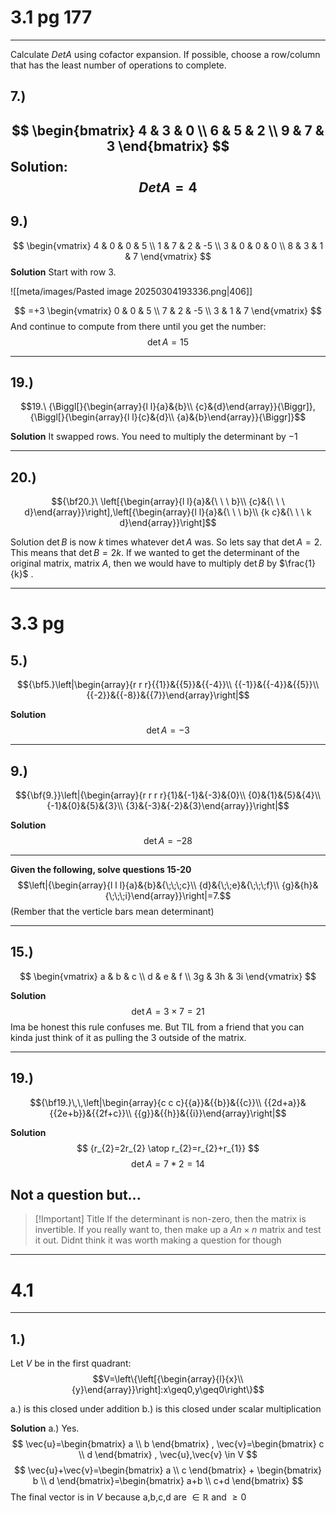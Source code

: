 # 3.1 pg 177
---
Calculate $Det A$ using cofactor expansion. If possible, choose a row/column that has the least number of operations to complete.

## 7.)
$$
\begin{bmatrix}
4 & 3 & 0 \\
6 & 5 & 2 \\
9 & 7 & 3
\end{bmatrix}
$$
**Solution**:
$$
Det A = 4
$$
---
## 9.)
$$
\begin{vmatrix}
4 & 0 & 0 & 5 \\
1 & 7 & 2 & -5 \\
3 & 0 & 0 & 0 \\
8 & 3 & 1 & 7
\end{vmatrix}
$$
**Solution**
Start with row 3.

![[meta/images/Pasted image 20250304193336.png|406]]

$$
=+3 \begin{vmatrix}
0 & 0 & 5 \\
7 & 2 & -5 \\
3 & 1 & 7
\end{vmatrix}
$$
And continue to compute from there until you get the number:
$$
\det A = 15
$$

---

## 19.)

$$19.\ {\Biggl[}{\begin{array}{l l}{a}&{b}\\ {c}&{d}\end{array}}{\Biggr]},{\Biggl[}{\begin{array}{l l}{c}&{d}\\ {a}&{b}\end{array}}{\Biggr]}$$

**Solution**
It swapped rows. 
You need to multiply the determinant by $-1$

---

## 20.)
$${\bf20.}\ \left[{\begin{array}{l l}{a}&{\ \ \ b}\\ {c}&{\ \ \ d}\end{array}}\right],\left[{\begin{array}{l l}{a}&{\ \ \ b}\\ {k c}&{\ \ \ k d}\end{array}}\right]$$

Solution
$\det B$ is now $k$ times whatever $\det A$ was. 
So lets say that $\det A = 2$. This means that $\det B = 2k$.
If we wanted to get the determinant of the original matrix, matrix $A$, then we would have to multiply $\det B$ by $\frac{1}{k}$ .

---
# 3.3 pg

## 5.)
$${\bf5.}\left|\begin{array}{r r r}{{1}}&{{5}}&{{-4}}\\ {{-1}}&{{-4}}&{{5}}\\ {{-2}}&{{-8}}&{{7}}\end{array}\right|$$

**Solution**
$$
\det A = -3
$$

---

## 9.)
$${\bf{9.}}\left|{\begin{array}{r r r r}{1}&{-1}&{-3}&{0}\\ {0}&{1}&{5}&{4}\\ {-1}&{0}&{5}&{3}\\ {3}&{-3}&{-2}&{3}\end{array}}\right|$$

**Solution**
$$
\det A =-28
$$

---
**Given the following, solve questions 15-20**
$$\left|{\begin{array}{l l l}{a}&{b}&{\;\;\;c}\\ {d}&{\;\;e}&{\;\;\;f}\\ {g}&{h}&{\;\;\;i}\end{array}}\right|=7.$$
(Rember that the verticle bars mean determinant)

---
## 15.)
$$
\begin{vmatrix}
a & b & c \\
d & e & f \\
3g & 3h & 3i
\end{vmatrix}
$$

**Solution**
$$
\det A = 3\times 7 = 21
$$
Ima be honest this rule confuses me. But TIL from a friend that you can kinda just think of it as pulling the 3 outside of the matrix.

---
## 19.)
$${\bf19.}\,\,\left|\begin{array}{c c c}{{a}}&{{b}}&{{c}}\\ {{2d+a}}&{{2e+b}}&{{2f+c}}\\ {{g}}&{{h}}&{{i}}\end{array}\right|$$

**Solution**
$$
{r_{2}=2r_{2} \atop r_{2}=r_{2}+r_{1}}
$$
$$
\det A = 7*2 = 14
$$

## Not a question but...

> [!Important] Title
> If the determinant is non-zero, then the matrix is invertible.
> If you really want to, then make up a $An\times n$ matrix and test it out. Didnt think it was worth making a question for though

---
# 4.1
---
## 1.)
Let $V$ be in the first quadrant:
$$V=\left\{\left[{\begin{array}{l}{x}\\ {y}\end{array}}\right]:x\geq0,y\geq0\right\}$$

a.) is this closed under addition
b.) is this closed under scalar multiplication

**Solution**
a.) Yes. 
$$
\vec{u}=\begin{bmatrix}
a \\
b
\end{bmatrix}
,
\vec{v}=\begin{bmatrix}
c \\
d
\end{bmatrix}
,
\vec{u},\vec{v} \in V
$$
$$
\vec{u}+\vec{v}=\begin{bmatrix}
a \\
c
\end{bmatrix}
+
\begin{bmatrix}
b \\
d
\end{bmatrix}=\begin{bmatrix}
a+b \\
c+d
\end{bmatrix}
$$
The final vector is in $V$ because a,b,c,d are $\in\mathbb{R}\text{ and } \geq 0$